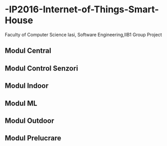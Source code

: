 # -IP2016-Internet-of-Things-Smart-House
Faculty of Computer Science Iasi, Software Engineering,IIB1 Group Project


## Modul Central
## Modul Control Senzori
## Modul Indoor
## Modul ML
## Modul Outdoor
## Modul Prelucrare
